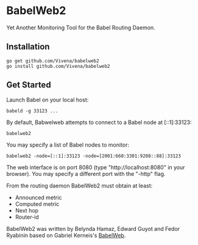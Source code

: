 # BabelWeb2
Yet Another Monitoring Tool for the Babel Routing Daemon.

## Installation

    go get github.com/Vivena/babelweb2
    go install github.com/Vivena/babelweb2

## Get Started

Launch Babel on your local host:

    babeld -g 33123 ...

By default, Babwelweb attempts to connect to a Babel node at [::1]:33123:

    babelweb2

You may specify a list of Babel nodes to monitor:

    babelweb2 -node=[::1]:33123 -node=[2001:660:3301:9208::88]:33123

The web interface is on port 8080 (type "http://localhost:8080" in your
browser). You may specify a different port with the "-http" flag.

From the routing daemon BabelWeb2 must obtain at least:
- Announced metric
- Computed metric
- Next hop
- Router-id

BabelWeb2 was written by Belynda Hamaz, Edward Guyot and Fedor Ryabinin
based on Gabriel Kerneis's [BabelWeb](https://github.com/kerneis/babelweb).
